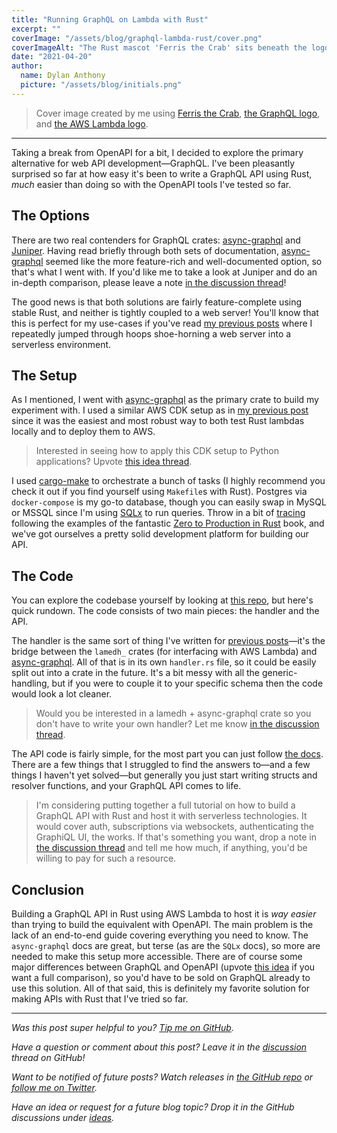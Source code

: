 ```yaml
---
title: "Running GraphQL on Lambda with Rust"
excerpt: ""
coverImage: "/assets/blog/graphql-lambda-rust/cover.png"
coverImageAlt: "The Rust mascot 'Ferris the Crab' sits beneath the logos for GraphQL and AWS Lambda. Text beneath the images states 'GraphQL on Lambda with Rust'"
date: "2021-04-20"
author:
  name: Dylan Anthony
  picture: "/assets/blog/initials.png"
---
```


> Cover image created by me using [Ferris the Crab], [the GraphQL logo], and [the AWS Lambda logo].

---

Taking a break from OpenAPI for a bit, I decided to explore the primary alternative for web API development—GraphQL. I've been pleasantly surprised so far at how easy it's been to write a GraphQL API using Rust, _much_ easier than doing so with the OpenAPI tools I've tested so far.

## The Options

There are two real contenders for GraphQL crates: [async-graphql] and [Juniper]. Having read briefly through both sets of documentation, [async-graphql] seemed like the more feature-rich and well-documented option, so that's what I went with. If you'd like me to take a look at Juniper and do an in-depth comparison, please leave a note [in the discussion thread][discussion]!

The good news is that both solutions are fairly feature-complete using stable Rust, and neither is tightly coupled to a web server! You'll know that this is perfect for my use-cases if you've read [my previous posts][fastapi-rust-research] where I repeatedly jumped through hoops shoe-horning a web server into a serverless environment.

## The Setup

As I mentioned, I went with [async-graphql] as the primary crate to build my experiment with. I used a similar AWS CDK setup as in [my previous post][fastapi-rust-lambda] since it was the easiest and most robust way to both test Rust lambdas locally and to deploy them to AWS.

> Interested in seeing how to apply this CDK setup to Python applications? Upvote [this idea thread][python cdk idea].

I used [cargo-make] to orchestrate a bunch of tasks (I highly recommend you check it out if you find yourself using `Makefile`s with Rust). Postgres via `docker-compose` is my go-to database, though you can easily swap in MySQL or MSSQL since I'm using [SQLx] to run queries. Throw in a bit of [tracing] following the examples of the fantastic [Zero to Production in Rust] book, and we've got ourselves a pretty solid development platform for building our API.

## The Code

You can explore the codebase yourself by looking at [this repo][examples repo], but here's quick rundown. The code consists of two main pieces: the handler and the API.

The handler is the same sort of thing I've written for [previous posts][actix post]—it's the bridge between the `lamedh_` crates (for interfacing with AWS Lambda) and [async-graphql]. All of that is in its own `handler.rs` file, so it could be easily split out into a crate in the future. It's a bit messy with all the generic-handling, but if you were to couple it to your specific schema then the code would look a lot cleaner.

> Would you be interested in a lamedh + async-graphql crate so you don't have to write your own handler? Let me know [in the discussion thread][discussion].

The API code is fairly simple, for the most part you can just follow [the docs][async-graphql]. There are a few things that I struggled to find the answers to—and a few things I haven't yet solved—but generally you just start writing structs and resolver functions, and your GraphQL API comes to life.

> I'm considering putting together a full tutorial on how to build a GraphQL API with Rust and host it with serverless technologies. It would cover auth, subscriptions via websockets, authenticating the GraphiQL UI, the works. If that's something you want, drop a note in [the discussion thread][discussion] and tell me how much, if anything, you'd be willing to pay for such a resource.

## Conclusion

Building a GraphQL API in Rust using AWS Lambda to host it is _way easier_ than trying to build the equivalent with OpenAPI. The main problem is the lack of an end-to-end guide covering everything you need to know. The `async-graphql` docs are great, but terse (as are the `SQLx` docs), so more are needed to make this setup more accessible. There are of course some major differences between GraphQL and OpenAPI (upvote [this idea][graphql vs openapi] if you want a full comparison), so you'd have to be sold on GraphQL already to use this solution. All of that said, this is definitely my favorite solution for making APIs with Rust that I've tried so far.

---

_Was this post super helpful to you? [Tip me on GitHub][github one time]._

_Have a question or comment about this post? Leave it in the [discussion] thread on GitHub!_

_Want to be notified of future posts? Watch releases in [the GitHub repo] or [follow me on Twitter][twitter]._

_Have an idea or request for a future blog topic? Drop it in the GitHub discussions under [ideas]._

[ferris the crab]: https://www.rustacean.net
[the graphql logo]: https://github.com/graphql/artwork
[the aws lambda logo]: https://aws.amazon.com/architecture/icons/
[async-graphql]: https://async-graphql.github.io/async-graphql/en/index.html
[juniper]: https://github.com/graphql-rust/juniper
[fastapi-rust-research]: https://dylananthony.com/posts/fastapi-rust-2-research
[fastapi-rust-lambda]: https://dylananthony.com/posts/fastapi-rust-6-aws-lambda
[python cdk idea]: https://github.com/dbanty/dylananthony.com/discussions/36
[cargo-make]: https://sagiegurari.github.io/cargo-make/
[sqlx]: https://docs.rs/crate/sqlx/0.5.1
[tracing]: https://docs.rs/tracing/0.1.25/tracing/
[zero to production in rust]: https://www.zero2prod.com
[examples repo]: https://github.com/dbanty/rust-lambda-graphql-example
[actix post]: https://dylananthony.com/posts/fastapi-rust-3-trying-actix
[graphql vs openapi]: https://github.com/dbanty/dylananthony.com/discussions/55
[github one time]: https://github.com/sponsors/dbanty?frequency=one-time&sponsor=dbanty
[ideas]: https://github.com/dbanty/dylananthony.com/discussions/categories/ideas
[the github repo]: https://github.com/dbanty/dylananthony.com
[twitter]: https://twitter.com/TBDylan
[discussion]: https://github.com/dbanty/dylananthony.com/discussions/56
